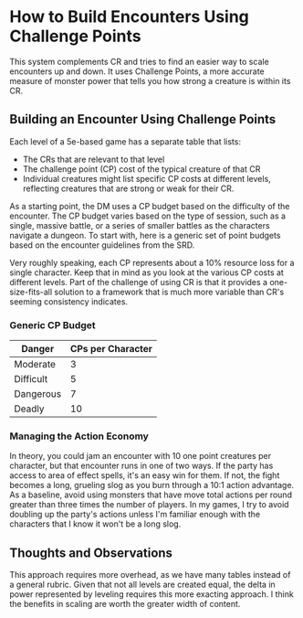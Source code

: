 # How to Build Encounters Using Challenge Points
This system complements CR and tries to find an easier way to scale encounters up and down. It uses Challenge Points, a more accurate measure of monster power that tells you how strong a creature is within its CR.
## Building an Encounter Using Challenge Points
Each level of a 5e-based game has a separate table that lists:
  * The CRs that are relevant to that level
  * The challenge point (CP) cost of the typical creature of that CR
  * Individual creatures might list specific CP costs at different levels, reflecting creatures that are strong or weak for their CR.

As a starting point, the DM uses a CP budget based on the difficulty of the encounter. The CP budget varies based on the type of session, such as a single, massive battle, or a series of smaller battles as the characters navigate a dungeon.
To start with, here is a generic set of point budgets based on the encounter guidelines from the SRD.

Very roughly speaking, each CP represents about a 10% resource loss for a single character. Keep that in mind as you look at the various CP costs at different levels. Part of the challenge of using CR is that it provides a one-size-fits-all solution to a framework that is much more variable than CR's seeming consistency indicates.

### Generic CP Budget
| Danger | CPs per Character |
| ---------- | --- |
| Moderate | 3 |
| Difficult | 5 |
| Dangerous | 7 |
| Deadly | 10 |

### Managing the Action Economy
In theory, you could jam an encounter with 10 one point creatures per character, but that encounter runs in one of two ways. If the party has access to area of effect spells, it's an easy win for them. If not, the fight becomes a long, grueling slog as you burn through a 10:1 action advantage.
As a baseline, avoid using monsters that have move total actions per round greater than three times the number of players. In my games, I try to avoid doubling up the party's actions unless I'm familiar enough with the characters that I know it won't be a long slog.

## Thoughts and Observations
This approach requires more overhead, as we have many tables instead of a general rubric. Given that not all levels are created equal, the delta in power represented by leveling requires this more exacting approach. I think the benefits in scaling are worth the greater width of content.
